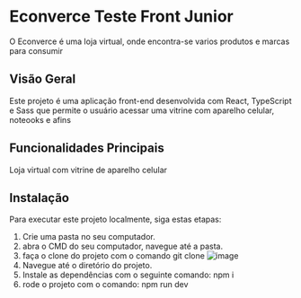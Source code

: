 
# Econverce Teste Front Junior

O Econverce é uma loja virtual, onde encontra-se varios produtos e marcas para consumir

## Visão Geral

Este projeto é uma aplicação front-end desenvolvida com React, TypeScript e Sass que permite o usuário acessar uma vitrine com aparelho celular, noteooks e afins

## Funcionalidades Principais

Loja virtual com vitrine de aparelho celular

## Instalação

Para executar este projeto localmente, siga estas etapas:

1. Crie uma pasta no seu computador.
2. abra o CMD do seu computador, navegue até a pasta.
3. faça o clone do projeto com o comando git clone 
![image](https://github.com/MarceloAlmd/EconverceFront/assets/85407905/99691d8d-ec2b-4be3-aa8a-03bd4cbdb803)
4. Navegue até o diretório do projeto.
5. Instale as dependências com o seguinte comando: npm i
6. rode o projeto com o comando: npm run dev


